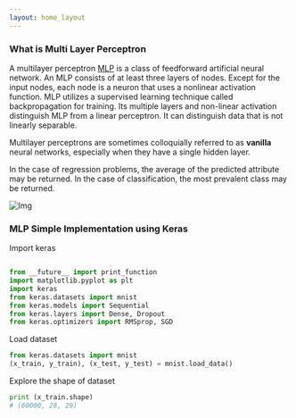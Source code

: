 ```yaml
---
layout: home_layout
---
```

### [](#header-2)What is Multi Layer Perceptron

A multilayer perceptron [MLP](https://en.wikipedia.org/wiki/Multilayer_perceptron) is a class of feedforward artificial neural network. An MLP consists of at least three layers of nodes. Except for the input nodes, each node is a neuron that uses a nonlinear activation function. MLP utilizes a supervised learning technique called backpropagation for training. Its multiple layers and non-linear activation distinguish MLP from a linear perceptron. It can distinguish data that is not linearly separable.

Multilayer perceptrons are sometimes colloquially referred to as **vanilla** neural networks, especially when they have a single hidden layer.

In the case of regression problems, the average of the predicted attribute may be returned. In the case of classification, the most prevalent class may be returned.

![Img](https://cdn-images-1.medium.com/max/2000/1*bhFifratH9DjKqMBTeQG5A.gif)

### [](#header-3)MLP Simple Implementation using Keras

Import keras
```python

from __future__ import print_function
import matplotlib.pyplot as plt
import keras
from keras.datasets import mnist
from keras.models import Sequential
from keras.layers import Dense, Dropout
from keras.optimizers import RMSprop, SGD
```

Load dataset
```python
from keras.datasets import mnist
(x_train, y_train), (x_test, y_test) = mnist.load_data()
```

Explore the shape of dataset
```python
print (x_train.shape)
# (60000, 28, 28)
```